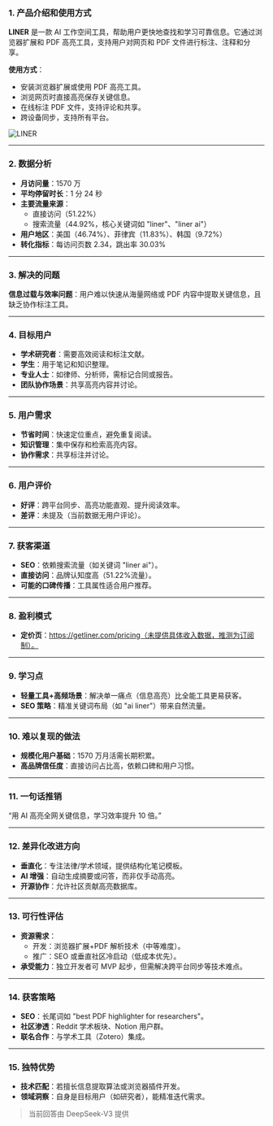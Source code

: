 ### 1. 产品介绍和使用方式  
**LINER** 是一款 AI 工作空间工具，帮助用户更快地查找和学习可靠信息。它通过浏览器扩展和 PDF 高亮工具，支持用户对网页和 PDF 文件进行标注、注释和分享。  

**使用方式**：  
- 安装浏览器扩展或使用 PDF 高亮工具。  
- 浏览网页时直接高亮保存关键信息。  
- 在线标注 PDF 文件，支持评论和共享。  
- 跨设备同步，支持所有平台。  

![LINER](https://cdn-images.toolify.ai/173163895829255560.png)  

---

### 2. 数据分析  
- **月访问量**：1570 万  
- **平均停留时长**：1 分 24 秒  
- **主要流量来源**：  
  - 直接访问（51.22%）  
  - 搜索流量（44.92%，核心关键词如 "liner"、"liner ai"）  
- **用户地区**：美国（46.74%）、菲律宾（11.83%）、韩国（9.72%）  
- **转化指标**：每访问页数 2.34，跳出率 30.03%  

---

### 3. 解决的问题  
**信息过载与效率问题**：用户难以快速从海量网络或 PDF 内容中提取关键信息，且缺乏协作标注工具。  

---

### 4. 目标用户  
- **学术研究者**：需要高效阅读和标注文献。  
- **学生**：用于笔记和知识整理。  
- **专业人士**：如律师、分析师，需标记合同或报告。  
- **团队协作场景**：共享高亮内容并讨论。  

---

### 5. 用户需求  
- **节省时间**：快速定位重点，避免重复阅读。  
- **知识管理**：集中保存和检索高亮内容。  
- **协作需求**：共享标注并讨论。  

---

### 6. 用户评价  
- **好评**：跨平台同步、高亮功能直观、提升阅读效率。  
- **差评**：未提及（当前数据无用户评论）。  

---

### 7. 获客渠道  
- **SEO**：依赖搜索流量（如关键词 "liner ai"）。  
- **直接访问**：品牌认知度高（51.22%流量）。  
- **可能的口碑传播**：工具属性适合用户推荐。  

---

### 8. 盈利模式  
- **定价页**：https://getliner.com/pricing（未提供具体收入数据，推测为订阅制）。  

---

### 9. 学习点  
- **轻量工具+高频场景**：解决单一痛点（信息高亮）比全能工具更易获客。  
- **SEO 策略**：精准关键词布局（如 "ai liner"）带来自然流量。  

---

### 10. 难以复现的做法  
- **规模化用户基础**：1570 万月活需长期积累。  
- **高品牌信任度**：直接访问占比高，依赖口碑和用户习惯。  

---

### 11. 一句话推销  
“用 AI 高亮全网关键信息，学习效率提升 10 倍。”  

---

### 12. 差异化改进方向  
- **垂直化**：专注法律/学术领域，提供结构化笔记模板。  
- **AI 增强**：自动生成摘要或问答，而非仅手动高亮。  
- **开源协作**：允许社区贡献高亮数据库。  

---

### 13. 可行性评估  
- **资源需求**：  
  - 开发：浏览器扩展+PDF 解析技术（中等难度）。  
  - 推广：SEO 或垂直社区冷启动（低成本优先）。  
- **承受能力**：独立开发者可 MVP 起步，但需解决跨平台同步等技术难点。  

---

### 14. 获客策略  
- **SEO**：长尾词如 "best PDF highlighter for researchers"。  
- **社区渗透**：Reddit 学术板块、Notion 用户群。  
- **联名合作**：与学术工具（Zotero）集成。  

---

### 15. 独特优势  
- **技术匹配**：若擅长信息提取算法或浏览器插件开发。  
- **领域洞察**：自身是目标用户（如研究者），能精准迭代需求。  

> 当前回答由 DeepSeek-V3 提供